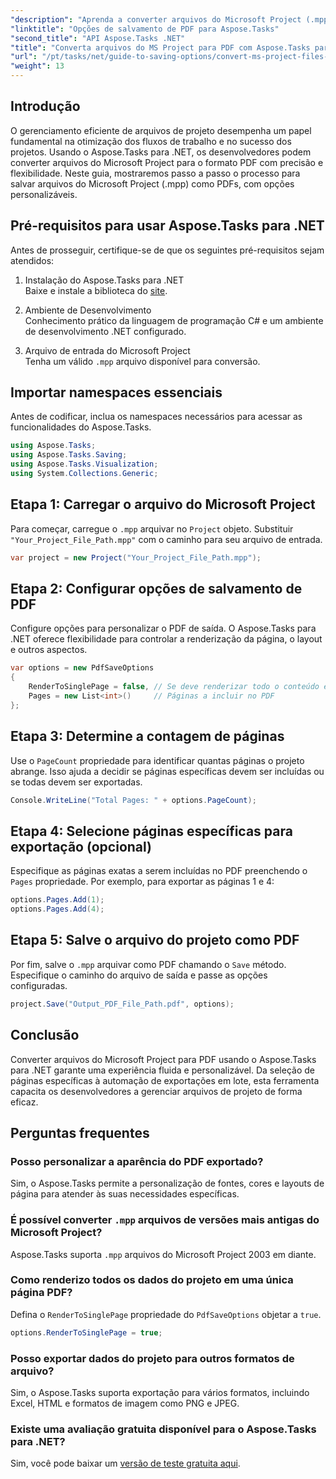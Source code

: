 ```yaml
---
"description": "Aprenda a converter arquivos do Microsoft Project (.mpp) para PDF com o Aspose.Tasks para .NET. Siga este guia passo a passo para personalizar a saída em PDF, selecionar páginas específicas e automatizar conversões em lote."
"linktitle": "Opções de salvamento de PDF para Aspose.Tasks"
"second_title": "API Aspose.Tasks .NET"
"title": "Converta arquivos do MS Project para PDF com Aspose.Tasks para .NET"
"url": "/pt/tasks/net/guide-to-saving-options/convert-ms-project-files-to-pdf/"
"weight": 13
---
```


## Introdução

O gerenciamento eficiente de arquivos de projeto desempenha um papel fundamental na otimização dos fluxos de trabalho e no sucesso dos projetos. Usando o Aspose.Tasks para .NET, os desenvolvedores podem converter arquivos do Microsoft Project para o formato PDF com precisão e flexibilidade. Neste guia, mostraremos passo a passo o processo para salvar arquivos do Microsoft Project (.mpp) como PDFs, com opções personalizáveis.

## Pré-requisitos para usar Aspose.Tasks para .NET

Antes de prosseguir, certifique-se de que os seguintes pré-requisitos sejam atendidos:

1. Instalação do Aspose.Tasks para .NET  
   Baixe e instale a biblioteca do [site](https://releases.aspose.com/tasks/net/).

2. Ambiente de Desenvolvimento  
   Conhecimento prático da linguagem de programação C# e um ambiente de desenvolvimento .NET configurado.

3. Arquivo de entrada do Microsoft Project  
   Tenha um válido `.mpp` arquivo disponível para conversão.

## Importar namespaces essenciais

Antes de codificar, inclua os namespaces necessários para acessar as funcionalidades do Aspose.Tasks. 

```csharp
using Aspose.Tasks;
using Aspose.Tasks.Saving;
using Aspose.Tasks.Visualization;
using System.Collections.Generic;
```

## Etapa 1: Carregar o arquivo do Microsoft Project

Para começar, carregue o `.mpp` arquivar no `Project` objeto. Substituir `"Your_Project_File_Path.mpp"` com o caminho para seu arquivo de entrada.

```csharp
var project = new Project("Your_Project_File_Path.mpp");
```

## Etapa 2: Configurar opções de salvamento de PDF

Configure opções para personalizar o PDF de saída. O Aspose.Tasks para .NET oferece flexibilidade para controlar a renderização da página, o layout e outros aspectos.

```csharp
var options = new PdfSaveOptions
{
    RenderToSinglePage = false, // Se deve renderizar todo o conteúdo em uma única página
    Pages = new List<int>()     // Páginas a incluir no PDF
};
```

## Etapa 3: Determine a contagem de páginas

Use o `PageCount` propriedade para identificar quantas páginas o projeto abrange. Isso ajuda a decidir se páginas específicas devem ser incluídas ou se todas devem ser exportadas.

```csharp
Console.WriteLine("Total Pages: " + options.PageCount);
```

## Etapa 4: Selecione páginas específicas para exportação (opcional)

Especifique as páginas exatas a serem incluídas no PDF preenchendo o `Pages` propriedade. Por exemplo, para exportar as páginas 1 e 4:

```csharp
options.Pages.Add(1);
options.Pages.Add(4);
```

## Etapa 5: Salve o arquivo do projeto como PDF

Por fim, salve o `.mpp` arquivar como PDF chamando o `Save` método. Especifique o caminho do arquivo de saída e passe as opções configuradas.

```csharp
project.Save("Output_PDF_File_Path.pdf", options);
```

## Conclusão

Converter arquivos do Microsoft Project para PDF usando o Aspose.Tasks para .NET garante uma experiência fluida e personalizável. Da seleção de páginas específicas à automação de exportações em lote, esta ferramenta capacita os desenvolvedores a gerenciar arquivos de projeto de forma eficaz.

## Perguntas frequentes

### Posso personalizar a aparência do PDF exportado?
Sim, o Aspose.Tasks permite a personalização de fontes, cores e layouts de página para atender às suas necessidades específicas.

### É possível converter `.mpp` arquivos de versões mais antigas do Microsoft Project?
Aspose.Tasks suporta `.mpp` arquivos do Microsoft Project 2003 em diante.

### Como renderizo todos os dados do projeto em uma única página PDF?
Defina o `RenderToSinglePage` propriedade do `PdfSaveOptions` objetar a `true`.

```csharp
options.RenderToSinglePage = true;
```

### Posso exportar dados do projeto para outros formatos de arquivo?
Sim, o Aspose.Tasks suporta exportação para vários formatos, incluindo Excel, HTML e formatos de imagem como PNG e JPEG.

### Existe uma avaliação gratuita disponível para o Aspose.Tasks para .NET?
Sim, você pode baixar um [versão de teste gratuita aqui](https://releases.aspose.com/).